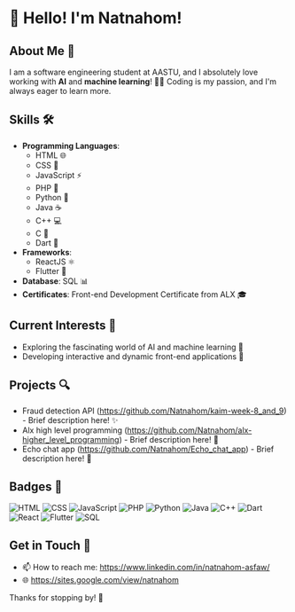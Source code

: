 # 👋 Hello! I'm Natnahom!

## About Me 🌟
I am a software engineering student at AASTU, and I absolutely love working with **AI** and **machine learning**! 🤖💡 Coding is my passion, and I'm always eager to learn more.

## Skills 🛠️
- **Programming Languages**: 
  - HTML 🌐
  - CSS 🎨
  - JavaScript ⚡
  - PHP 🐘
  - Python 🐍
  - Java ☕
  - C++ 💻
  - C 🔧
  - Dart 🥭
- **Frameworks**:
  - ReactJS ⚛️
  - Flutter 🦄
- **Database**: SQL 📊
- **Certificates**: Front-end Development Certificate from ALX 🎓

## Current Interests 🚀
- Exploring the fascinating world of AI and machine learning 🤖
- Developing interactive and dynamic front-end applications 🌈

## Projects 🔍
- Fraud detection API (https://github.com/Natnahom/kaim-week-8_and_9) - Brief description here! ✨
- Alx high level programming (https://github.com/Natnahom/alx-higher_level_programming) - Brief description here! 🌟
- Echo chat app (https://github.com/Natnahom/Echo_chat_app) - Brief description here! 🌟

## Badges 🏅
![HTML](https://img.shields.io/badge/HTML5-E34F26?style=flat-square&logo=html5&logoColor=white)
![CSS](https://img.shields.io/badge/CSS3-1572B6?style=flat-square&logo=css3&logoColor=white)
![JavaScript](https://img.shields.io/badge/JavaScript-F7DF1E?style=flat-square&logo=javascript&logoColor=black)
![PHP](https://img.shields.io/badge/PHP-777BB4?style=flat-square&logo=php&logoColor=white)
![Python](https://img.shields.io/badge/Python-3776AB?style=flat-square&logo=python&logoColor=white)
![Java](https://img.shields.io/badge/Java-007396?style=flat-square&logo=java&logoColor=white)
![C++](https://img.shields.io/badge/C%2B%2B-00599C?style=flat-square&logo=c%2B%2B&logoColor=white)
![Dart](https://img.shields.io/badge/Dart-00BFFF?style=flat-square&logo=dart&logoColor=white)
![React](https://img.shields.io/badge/React-61DAFB?style=flat-square&logo=react&logoColor=black)
![Flutter](https://img.shields.io/badge/Flutter-02569B?style=flat-square&logo=flutter&logoColor=white)
![SQL](https://img.shields.io/badge/SQL-4479A1?style=flat-square&logo=postgresql&logoColor=white)

## Get in Touch 💬
- 📫 How to reach me: https://www.linkedin.com/in/natnahom-asfaw/
- 🌐 https://sites.google.com/view/natnahom

Thanks for stopping by! 🎉
